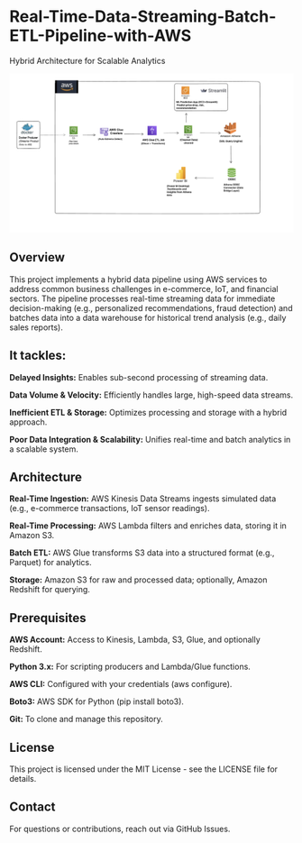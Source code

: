 # Real-Time-Data-Streaming-Batch-ETL-Pipeline-with-AWS
Hybrid Architecture for Scalable Analytics

![Architecture](https://github.com/Team01DE/Real-Time-Data-Streaming-Batch-ETL-Pipeline-with-AWS/blob/main/images/architecture.png?raw=true)

## Overview
This project implements a hybrid data pipeline using AWS services to address common business challenges in e-commerce, IoT, and financial sectors. The pipeline processes real-time streaming data for immediate decision-making (e.g., personalized recommendations, fraud detection) and batches data into a data warehouse for historical trend analysis (e.g., daily sales reports). 

## It tackles:
**Delayed Insights:** Enables sub-second processing of streaming data.

**Data Volume & Velocity:** Efficiently handles large, high-speed data streams.

**Inefficient ETL & Storage:** Optimizes processing and storage with a hybrid approach.

**Poor Data Integration & Scalability:** Unifies real-time and batch analytics in a scalable system.

## Architecture
**Real-Time Ingestion:** AWS Kinesis Data Streams ingests simulated data (e.g., e-commerce transactions, IoT sensor readings).

**Real-Time Processing:** AWS Lambda filters and enriches data, storing it in Amazon S3.

**Batch ETL:** AWS Glue transforms S3 data into a structured format (e.g., Parquet) for analytics.

**Storage:** Amazon S3 for raw and processed data; optionally, Amazon Redshift for querying.

## Prerequisites
**AWS Account:** Access to Kinesis, Lambda, S3, Glue, and optionally Redshift.

**Python 3.x:** For scripting producers and Lambda/Glue functions.

**AWS CLI:** Configured with your credentials (aws configure).

**Boto3:** AWS SDK for Python (pip install boto3).

**Git:** To clone and manage this repository.

## License
This project is licensed under the MIT License - see the LICENSE file for details.

## Contact
For questions or contributions, reach out via GitHub Issues.
